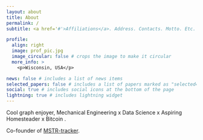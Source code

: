 ```yaml
---
layout: about
title: About
permalink: /
subtitle: <a href='#'>Affiliations</a>. Address. Contacts. Motto. Etc.

profile:
  align: right
  image: prof_pic.jpg
  image_circular: false # crops the image to make it circular
  more_info: >
    <p>Wisconsin, USA</p>

news: false # includes a list of news items
selected_papers: false # includes a list of papers marked as "selected={true}"
social: true # includes social icons at the bottom of the page
lightning: true # includes lightning widget
---
```


Cool graph enjoyer, Mechanical Engineering x Data Science x Aspiring Homesteader x Bitcoin <i class="fa-brands fa-bitcoin"></i> .

Co-founder of [MSTR-tracker](https://mstr-tracker.com).


